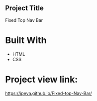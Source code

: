 ## Project Title
Fixed Top Nav Bar

# Built With
- HTML
- CSS

# Project view link:
https://ipeva.github.io/Fixed-top-Nav-Bar/
